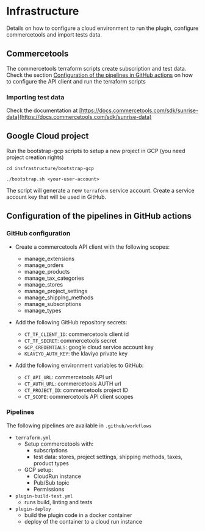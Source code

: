 # Infrastructure

Details on how to configure a cloud environment to run the plugin, configure commercetools and import tests data.

## Commercetools

The commercetools terraform scripts create subscription and test data.
Check the section [Configuration of the pipelines in GitHub actions](#configuration-of-the-pipelines-in-gitHub-actions)
on how to configure the API client and run the terraform scripts

### Importing test data

Check the documentation
at [https://docs.commercetools.com/sdk/sunrise-data](https://docs.commercetools.com/sdk/sunrise-data)

## Google Cloud project

Run the bootstrap-gcp scripts to setup a new project in GCP (you need project creation rights)

```shell
cd insfrastructure/bootstrap-gcp
```

```shell
./bootstrap.sh <your-user-account>
```

The script will generate a new `terraform` service account. Create a service account key that will be used in GitHub.

## Configuration of the pipelines in GitHub actions

### GitHub configuration

* Create a commercetools API client with the following scopes:
    * manage_extensions
    * manage_orders
    * manage_products
    * manage_tax_categories
    * manage_stores
    * manage_project_settings
    * manage_shipping_methods
    * manage_subscriptions
    * manage_types
* Add the following GitHub repository secrets:
    * `CT_TF_CLIENT_ID`: commercetools client id
    * `CT_TF_SECRET`: commercetools secret
    * `GCP_CREDENTIALS`: google cloud service account key
    * `KLAVIYO_AUTH_KEY`: the klaviyo private key

* Add the following environment variables to GitHub:
    * `CT_API_URL`: commercetools API url
    * `CT_AUTH_URL`: commercetools AUTH url
    * `CT_PROJECT_ID`: commercetools project ID
    * `CT_SCOPE`: commercetools API client scopes

### Pipelines

The following pipelines are available in `.github/workflows`

- `terraform.yml`
    - Setup commercetools with:
        - subscriptions
        - test data: stores, project settings, shipping methods, taxes, product types
    - GCP setup:
        - CloudRun instance
        - Pub/Sub topic
        - Permissions
- `plugin-build-test.yml`
    - runs build, linting and tests
- `plugin-deploy`
    - build the plugin code in a docker container
    - deploy of the container to a cloud run instance

